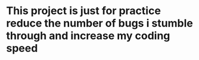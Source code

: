 # This project is just for practice reduce the number of bugs i stumble through and increase my coding speed

